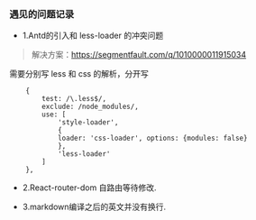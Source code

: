 ### 遇见的问题记录

* 1.Antd的引入和 less-loader 的冲突问题
> 解决方案：https://segmentfault.com/q/1010000011915034

需要分别写 less 和 css 的解析，分开写
```
    {
        test: /\.less$/,
        exclude: /node_modules/,
        use: [
            'style-loader',
            {
            loader: 'css-loader', options: {modules: false}
            },
            'less-loader'
        ]
    },
```

* 2.React-router-dom 自路由等待修改.

* 3.markdown编译之后的英文并没有换行.